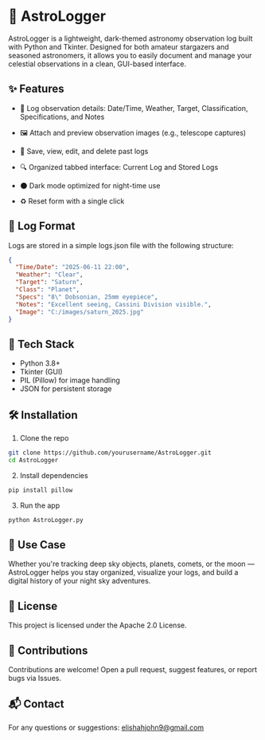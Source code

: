 # 🌌 AstroLogger

AstroLogger is a lightweight, dark-themed astronomy observation log built with Python and Tkinter. Designed for both amateur stargazers and seasoned astronomers, it allows you to easily document and manage your celestial observations in a clean, GUI-based interface.

## ✨ Features
* 📝 Log observation details: Date/Time, Weather, Target,   Classification, Specifications, and Notes

* 🖼️ Attach and preview observation images (e.g., telescope captures)

* 💾 Save, view, edit, and delete past logs

* 🔍 Organized tabbed interface: Current Log and Stored Logs

* 🌑 Dark mode optimized for night-time use

* ♻️ Reset form with a single click

## 📁 Log Format

Logs are stored in a simple logs.json file with the following structure:

```json
{
  "Time/Date": "2025-06-11 22:00",
  "Weather": "Clear",
  "Target": "Saturn",
  "Class": "Planet",
  "Specs": "8\" Dobsonian, 25mm eyepiece",
  "Notes": "Excellent seeing, Cassini Division visible.",
  "Image": "C:/images/saturn_2025.jpg"
}
```
## 🧰 Tech Stack

- Python 3.8+
- Tkinter (GUI)
- PIL (Pillow) for image handling
- JSON for persistent storage

## 🛠️ Installation
1. Clone the repo

```bash
git clone https://github.com/yourusername/AstroLogger.git
cd AstroLogger
```

2. Install dependencies

```bash
pip install pillow
```
3. Run the app

```bash
python AstroLogger.py
```
## 🧠 Use Case
Whether you're tracking deep sky objects, planets, comets, or the moon — AstroLogger helps you stay organized, visualize your logs, and build a digital history of your night sky adventures.

## 📜 License
This project is licensed under the Apache 2.0 License.

## 🤝 Contributions
Contributions are welcome! Open a pull request, suggest features, or report bugs via Issues.

## 📬 Contact
For any questions or suggestions: elishahjohn9@gmail.com
